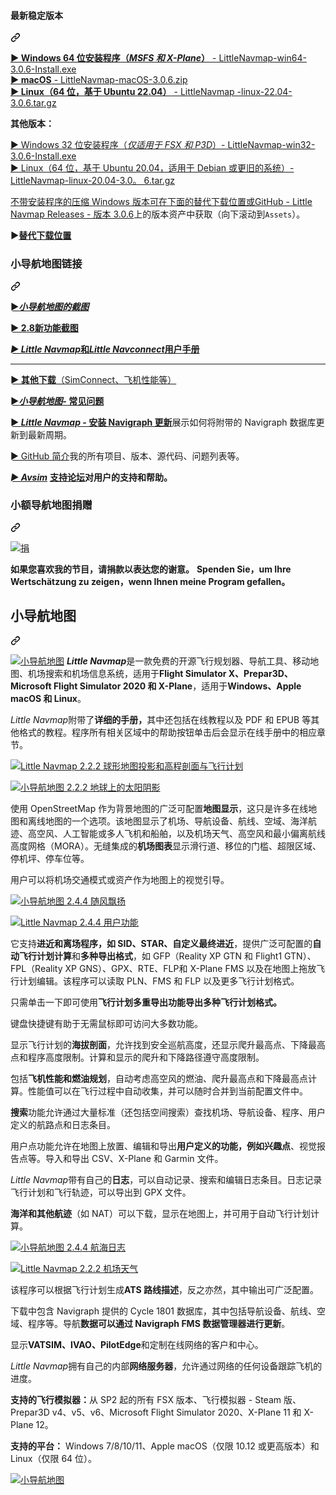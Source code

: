<div class="Box-sc-g0xbh4-0 bJMeLZ js-snippet-clipboard-copy-unpositioned" data-hpc="true"><article class="markdown-body entry-content container-lg" itemprop="text"><div class="markdown-heading" dir="auto"><h4 tabindex="-1" class="heading-element" dir="auto"><font style="vertical-align: inherit;"><font style="vertical-align: inherit;">最新稳定版本</font></font></h4><a id="user-content-latest-stable-release" class="anchor" aria-label="永久链接：最新稳定版本" href="#latest-stable-release"><svg class="octicon octicon-link" viewBox="0 0 16 16" version="1.1" width="16" height="16" aria-hidden="true"><path d="m7.775 3.275 1.25-1.25a3.5 3.5 0 1 1 4.95 4.95l-2.5 2.5a3.5 3.5 0 0 1-4.95 0 .751.751 0 0 1 .018-1.042.751.751 0 0 1 1.042-.018 1.998 1.998 0 0 0 2.83 0l2.5-2.5a2.002 2.002 0 0 0-2.83-2.83l-1.25 1.25a.751.751 0 0 1-1.042-.018.751.751 0 0 1-.018-1.042Zm-4.69 9.64a1.998 1.998 0 0 0 2.83 0l1.25-1.25a.751.751 0 0 1 1.042.018.751.751 0 0 1 .018 1.042l-1.25 1.25a3.5 3.5 0 1 1-4.95-4.95l2.5-2.5a3.5 3.5 0 0 1 4.95 0 .751.751 0 0 1-.018 1.042.751.751 0 0 1-1.042.018 1.998 1.998 0 0 0-2.83 0l-2.5 2.5a1.998 1.998 0 0 0 0 2.83Z"></path></svg></a></div>

<p dir="auto"><a href="https://github.com/albar965/littlenavmap/releases/download/v3.0.6/LittleNavmap-win64-3.0.6-Install.exe"><strong><font style="vertical-align: inherit;"><font style="vertical-align: inherit;">► Windows 64 位安装程序（</font></font><em><font style="vertical-align: inherit;"><font style="vertical-align: inherit;">MSFS 和 X-Plane</font></font></em><font style="vertical-align: inherit;"><font style="vertical-align: inherit;">）</font></font></strong><font style="vertical-align: inherit;"><font style="vertical-align: inherit;"> - LittleNavmap-win64-3.0.6-Install.exe </font></font></a><br>
<a href="https://github.com/albar965/littlenavmap/releases/download/v3.0.6/LittleNavmap-macOS-3.0.6.zip"><strong><font style="vertical-align: inherit;"><font style="vertical-align: inherit;">► macOS</font></font></strong><font style="vertical-align: inherit;"><font style="vertical-align: inherit;"> - LittleNavmap-macOS-3.0.6.zip </font></font></a><br>
<a href="https://github.com/albar965/littlenavmap/releases/download/v3.0.6/LittleNavmap-linux-22.04-3.0.6.tar.gz"><strong><font style="vertical-align: inherit;"><font style="vertical-align: inherit;">► Linux（64 位，基于 Ubuntu 22.04）</font></font></strong><font style="vertical-align: inherit;"><font style="vertical-align: inherit;"> - LittleNavmap -linux-22.04-3.0.6.tar.gz</font></font></a></p>
<p dir="auto"><strong><font style="vertical-align: inherit;"><font style="vertical-align: inherit;">其他版本：</font></font></strong></p>
<p dir="auto"><a href="https://github.com/albar965/littlenavmap/releases/download/v3.0.6/LittleNavmap-win32-3.0.6-Install.exe"><font style="vertical-align: inherit;"><font style="vertical-align: inherit;">► Windows 32 位安装程序（</font></font><em><font style="vertical-align: inherit;"><font style="vertical-align: inherit;">仅适用于 FSX 和 P3D</font></font></em><font style="vertical-align: inherit;"><font style="vertical-align: inherit;">）- LittleNavmap-win32-3.0.6-Install.exe </font></font></a><br>
<a href="https://github.com/albar965/littlenavmap/releases/download/v3.0.6/LittleNavmap-linux-20.04-3.0.6.tar.gz"><font style="vertical-align: inherit;"><font style="vertical-align: inherit;">► Linux（64 位，基于 Ubuntu 20.04，适用于 Debian 或更旧的系统）- LittleNavmap-linux-20.04-3.0。 6.tar.gz</font></font></a></p>
<p dir="auto"><font style="vertical-align: inherit;"></font><a href="https://github.com/albar965/littlenavmap/releases/v3.0.6"><font style="vertical-align: inherit;"><font style="vertical-align: inherit;">不带安装程序的压缩 Windows 版本可在下面的替代下载位置或GitHub - Little Navmap Releases - 版本 3.0.6</font></font></a><font style="vertical-align: inherit;"><font style="vertical-align: inherit;">上的版本资产中获取</font><font style="vertical-align: inherit;">（向下滚动到</font></font><code>Assets</code><font style="vertical-align: inherit;"><font style="vertical-align: inherit;">）。</font></font></p>
<p dir="auto"><strong><font style="vertical-align: inherit;"><font style="vertical-align: inherit;">►</font></font><a href="https://albar965.github.io/downloads.html" rel="nofollow"><font style="vertical-align: inherit;"><font style="vertical-align: inherit;">替代下载位置</font></font></a></strong></p>
<div class="markdown-heading" dir="auto"><h3 tabindex="-1" class="heading-element" dir="auto"><font style="vertical-align: inherit;"><font style="vertical-align: inherit;">小导航地图链接</font></font></h3><a id="user-content-little-navmap-links" class="anchor" aria-label="永久链接：小导航地图链接" href="#little-navmap-links"><svg class="octicon octicon-link" viewBox="0 0 16 16" version="1.1" width="16" height="16" aria-hidden="true"><path d="m7.775 3.275 1.25-1.25a3.5 3.5 0 1 1 4.95 4.95l-2.5 2.5a3.5 3.5 0 0 1-4.95 0 .751.751 0 0 1 .018-1.042.751.751 0 0 1 1.042-.018 1.998 1.998 0 0 0 2.83 0l2.5-2.5a2.002 2.002 0 0 0-2.83-2.83l-1.25 1.25a.751.751 0 0 1-1.042-.018.751.751 0 0 1-.018-1.042Zm-4.69 9.64a1.998 1.998 0 0 0 2.83 0l1.25-1.25a.751.751 0 0 1 1.042.018.751.751 0 0 1 .018 1.042l-1.25 1.25a3.5 3.5 0 1 1-4.95-4.95l2.5-2.5a3.5 3.5 0 0 1 4.95 0 .751.751 0 0 1-.018 1.042.751.751 0 0 1-1.042.018 1.998 1.998 0 0 0-2.83 0l-2.5 2.5a1.998 1.998 0 0 0 0 2.83Z"></path></svg></a></div>
<p dir="auto"><a href="https://albar965.github.io/littlenavmapscreens.html" rel="nofollow"><strong><font style="vertical-align: inherit;"><font style="vertical-align: inherit;">►</font></font><em><font style="vertical-align: inherit;"><font style="vertical-align: inherit;">小导航地图的截图</font></font></em></strong></a></p>
<p dir="auto"><a href="https://albar965.github.io/pages/28/littlenavmapscreens.html" rel="nofollow"><strong><font style="vertical-align: inherit;"><font style="vertical-align: inherit;">► 2.8新功能截图</font></font></strong></a></p>
<p dir="auto"><a href="https://albar965.github.io/manuals.html" rel="nofollow"><strong><font style="vertical-align: inherit;"></font><em><font style="vertical-align: inherit;"><font style="vertical-align: inherit;">► Little Navmap</font></font></em><font style="vertical-align: inherit;"><font style="vertical-align: inherit;">和</font><em><font style="vertical-align: inherit;">Little Navconnect</font></em><font style="vertical-align: inherit;">用户手册</font></font><em><font style="vertical-align: inherit;"></font></em></strong></a></p>
<hr>
<p dir="auto"><a href="https://www.littlenavmap.org/downloads" rel="nofollow"><strong><font style="vertical-align: inherit;"><font style="vertical-align: inherit;">► 其他下载</font></font></strong><font style="vertical-align: inherit;"><font style="vertical-align: inherit;">（SimConnect、飞机性能等）</font></font></a></p>
<p dir="auto"><a href="https://albar965.github.io/littlenavmap-faq.html" rel="nofollow"><strong><font style="vertical-align: inherit;"><font style="vertical-align: inherit;">►</font></font><em><font style="vertical-align: inherit;"><font style="vertical-align: inherit;">小导航地图</font></font></em><font style="vertical-align: inherit;"><font style="vertical-align: inherit;">- 常见问题</font></font></strong></a></p>
<p dir="auto"><a href="https://albar965.github.io/littlenavmap_navigraph.html" rel="nofollow"><strong><font style="vertical-align: inherit;"><font style="vertical-align: inherit;">► </font></font><em><font style="vertical-align: inherit;"><font style="vertical-align: inherit;">Little Navmap</font></font></em><font style="vertical-align: inherit;"><font style="vertical-align: inherit;"> - 安装 Navigraph 更新</font></font></strong></a><font style="vertical-align: inherit;"><font style="vertical-align: inherit;">展示如何将附带的 Navigraph 数据库更新到最新周期。</font></font></p>
<p dir="auto"><a href="https://github.com/albar965"><font style="vertical-align: inherit;"><font style="vertical-align: inherit;">► GitHub 简介</font></font></a><font style="vertical-align: inherit;"><font style="vertical-align: inherit;">我的所有项目、版本、源代码、问题列表等。</font></font></p>
<p dir="auto"><a href="https://www.avsim.com/forum/780-little-navmap-little-navconnect-little-logbook-support-forum" rel="nofollow"><strong><font style="vertical-align: inherit;"></font><em><font style="vertical-align: inherit;"><font style="vertical-align: inherit;">► Avsim</font></font></em></strong></a> <font style="vertical-align: inherit;"><a href="https://www.avsim.com/forum/780-little-navmap-little-navconnect-little-logbook-support-forum" rel="nofollow"><strong><font style="vertical-align: inherit;">支持论坛</font></strong></a></font><strong><font style="vertical-align: inherit;"><font style="vertical-align: inherit;">对用户的支持和帮助。</font></font></strong></p>
<div class="markdown-heading" dir="auto"><h3 tabindex="-1" class="heading-element" dir="auto"><font style="vertical-align: inherit;"><font style="vertical-align: inherit;">小额导航地图捐赠</font></font></h3><a id="user-content-little-navmap-donations" class="anchor" aria-label="永久链接：少量导航地图捐赠" href="#little-navmap-donations"><svg class="octicon octicon-link" viewBox="0 0 16 16" version="1.1" width="16" height="16" aria-hidden="true"><path d="m7.775 3.275 1.25-1.25a3.5 3.5 0 1 1 4.95 4.95l-2.5 2.5a3.5 3.5 0 0 1-4.95 0 .751.751 0 0 1 .018-1.042.751.751 0 0 1 1.042-.018 1.998 1.998 0 0 0 2.83 0l2.5-2.5a2.002 2.002 0 0 0-2.83-2.83l-1.25 1.25a.751.751 0 0 1-1.042-.018.751.751 0 0 1-.018-1.042Zm-4.69 9.64a1.998 1.998 0 0 0 2.83 0l1.25-1.25a.751.751 0 0 1 1.042.018.751.751 0 0 1 .018 1.042l-1.25 1.25a3.5 3.5 0 1 1-4.95-4.95l2.5-2.5a3.5 3.5 0 0 1 4.95 0 .751.751 0 0 1-.018 1.042.751.751 0 0 1-1.042.018 1.998 1.998 0 0 0-2.83 0l-2.5 2.5a1.998 1.998 0 0 0 0 2.83Z"></path></svg></a></div>
<p dir="auto"><a href="https://albar965.github.io/donate.html" rel="nofollow"><img src="https://camo.githubusercontent.com/5882101d29abf5cda029d590c67545829758456570e4820f55058eb30cc132b1/68747470733a2f2f616c6261723936352e6769746875622e696f2f6173736574732f696d616765732f646f6e6174652e706e67" alt="捐" data-canonical-src="https://albar965.github.io/assets/images/donate.png" style="max-width: 100%;"></a></p>
<p dir="auto"><strong><font style="vertical-align: inherit;"><font style="vertical-align: inherit;">如果您喜欢我的节目，请捐款以表达您的谢意。</font></font></strong>
<strong><font style="vertical-align: inherit;"><font style="vertical-align: inherit;">Spenden Sie，um Ihre Wertschätzung zu zeigen，wenn Ihnen meine Program gefallen。</font></font></strong></p>
<div class="markdown-heading" dir="auto"><h2 tabindex="-1" class="heading-element" dir="auto"><font style="vertical-align: inherit;"><font style="vertical-align: inherit;">小导航地图</font></font></h2><a id="user-content-little-navmap" class="anchor" aria-label="永久链接：小导航地图" href="#little-navmap"><svg class="octicon octicon-link" viewBox="0 0 16 16" version="1.1" width="16" height="16" aria-hidden="true"><path d="m7.775 3.275 1.25-1.25a3.5 3.5 0 1 1 4.95 4.95l-2.5 2.5a3.5 3.5 0 0 1-4.95 0 .751.751 0 0 1 .018-1.042.751.751 0 0 1 1.042-.018 1.998 1.998 0 0 0 2.83 0l2.5-2.5a2.002 2.002 0 0 0-2.83-2.83l-1.25 1.25a.751.751 0 0 1-1.042-.018.751.751 0 0 1-.018-1.042Zm-4.69 9.64a1.998 1.998 0 0 0 2.83 0l1.25-1.25a.751.751 0 0 1 1.042.018.751.751 0 0 1 .018 1.042l-1.25 1.25a3.5 3.5 0 1 1-4.95-4.95l2.5-2.5a3.5 3.5 0 0 1 4.95 0 .751.751 0 0 1-.018 1.042.751.751 0 0 1-1.042.018 1.998 1.998 0 0 0-2.83 0l-2.5 2.5a1.998 1.998 0 0 0 0 2.83Z"></path></svg></a></div>
<p dir="auto"><a target="_blank" rel="noopener noreferrer nofollow" href="https://camo.githubusercontent.com/3a6cc8f38ceba7cbccfb2082a3a7e343d865a4a6aea78d6eec290ca8dd4136bc/68747470733a2f2f616c6261723936352e6769746875622e696f2f6173736574732f696d616765732f6e6176726f7574652e706e67"><img src="https://camo.githubusercontent.com/3a6cc8f38ceba7cbccfb2082a3a7e343d865a4a6aea78d6eec290ca8dd4136bc/68747470733a2f2f616c6261723936352e6769746875622e696f2f6173736574732f696d616765732f6e6176726f7574652e706e67" alt="小导航地图" data-canonical-src="https://albar965.github.io/assets/images/navroute.png" style="max-width: 100%;"></a> <strong><em><font style="vertical-align: inherit;"><font style="vertical-align: inherit;">Little Navmap</font></font></em></strong><font style="vertical-align: inherit;"><font style="vertical-align: inherit;">是一款免费的开源飞行规划器、导航工具、移动地图、机场搜索和机场信息系统，适用于</font></font><strong><font style="vertical-align: inherit;"><font style="vertical-align: inherit;">Flight Simulator X、Prepar3D、Microsoft Flight Simulator 2020 和 X-Plane</font></font></strong><font style="vertical-align: inherit;"><font style="vertical-align: inherit;">，适用于</font></font><strong><font style="vertical-align: inherit;"><font style="vertical-align: inherit;">Windows、Apple macOS 和 Linux</font></font></strong><font style="vertical-align: inherit;"><font style="vertical-align: inherit;">。</font></font></p>
<p dir="auto"><em><font style="vertical-align: inherit;"><font style="vertical-align: inherit;">Little Navmap</font></font></em><font style="vertical-align: inherit;"><font style="vertical-align: inherit;">附带了</font></font><strong><font style="vertical-align: inherit;"><font style="vertical-align: inherit;">详细的手册，</font></font></strong><font style="vertical-align: inherit;"><font style="vertical-align: inherit;">其中还包括在线教程以及 PDF 和 EPUB 等其他格式的教程。程序所有相关区域中的帮助按钮单击后会显示在线手册中的相应章节。</font></font></p>
<p dir="auto"><a href="https://albar965.github.io/assets/images/spherical.jpg" rel="nofollow"><img src="https://camo.githubusercontent.com/5dc4dda209e1032a40973d9c72c51ca2239d1955dce826c63be96c2f0f263f14/68747470733a2f2f616c6261723936352e6769746875622e696f2f6173736574732f696d616765732f73706865726963616c5f736d616c6c2e6a7067" alt="Little Navmap 2.2.2 球形地图投影和高程剖面与飞行计划" data-canonical-src="https://albar965.github.io/assets/images/spherical_small.jpg" style="max-width: 100%;"></a></p>
<p dir="auto"><a href="https://albar965.github.io/assets/images/sunshadow.jpg" rel="nofollow"><img src="https://camo.githubusercontent.com/1bdb15ab79d0a20ad0660e0809d676fadd3ef1160b48f9261176a11143898c81/68747470733a2f2f616c6261723936352e6769746875622e696f2f6173736574732f696d616765732f73756e736861646f775f736d616c6c2e6a7067" alt="小导航地图 2.2.2 地球上的太阳阴影" data-canonical-src="https://albar965.github.io/assets/images/sunshadow_small.jpg" style="max-width: 100%;"></a></p>
<p dir="auto"><font style="vertical-align: inherit;"><font style="vertical-align: inherit;">使用 OpenStreetMap 作为背景地图的</font><font style="vertical-align: inherit;">广泛可配置</font></font><strong><font style="vertical-align: inherit;"><font style="vertical-align: inherit;">地图显示</font></font></strong><font style="vertical-align: inherit;"><font style="vertical-align: inherit;">，这只是许多在线地图和离线地图的一个选项。该地图显示了机场、导航设备、航线、空域、海洋航迹、高空风、人工智能或多人飞机和船舶，以及机场天气、高空风和最小偏离航线高度网格（MORA）。无缝集成的</font></font><strong><font style="vertical-align: inherit;"><font style="vertical-align: inherit;">机场图表</font></font></strong><font style="vertical-align: inherit;"><font style="vertical-align: inherit;">显示滑行道、移位的门槛、超限区域、停机坪、停车位等。</font></font></p>
<p dir="auto"><font style="vertical-align: inherit;"><font style="vertical-align: inherit;">用户可以将机场交通模式或资产作为地图上的视觉引导。</font></font></p>
<p dir="auto"><a href="https://albar965.github.io/assets/images/user_features.jpg" rel="nofollow"><img src="https://camo.githubusercontent.com/2da4d14e15a24f1182de531849b7cb197c75f9db097884c57440d623293f80e4/68747470733a2f2f616c6261723936352e6769746875622e696f2f6173736574732f696d616765732f757365725f66656174757265735f736d616c6c2e6a7067" alt="小导航地图 2.4.4 随风飘扬" data-canonical-src="https://albar965.github.io/assets/images/user_features_small.jpg" style="max-width: 100%;"></a></p>
<p dir="auto"><a href="https://albar965.github.io/assets/images/wind.jpg" rel="nofollow"><img src="https://camo.githubusercontent.com/64c590e394cd6f199358b958d5cf6ab7f8743a0a67094469bb9939c7d706587a/68747470733a2f2f616c6261723936352e6769746875622e696f2f6173736574732f696d616765732f77696e645f736d616c6c2e6a7067" alt="Little Navmap 2.4.4 用户功能" data-canonical-src="https://albar965.github.io/assets/images/wind_small.jpg" style="max-width: 100%;"></a></p>
<p dir="auto"><font style="vertical-align: inherit;"><font style="vertical-align: inherit;">它支持</font></font><strong><font style="vertical-align: inherit;"><font style="vertical-align: inherit;">进近和离场程序，如 SID、STAR、自定义最终进近</font></font></strong><font style="vertical-align: inherit;"><font style="vertical-align: inherit;">，提供广泛可配置的</font></font><strong><font style="vertical-align: inherit;"><font style="vertical-align: inherit;">自动飞行计划计算</font></font></strong><font style="vertical-align: inherit;"><font style="vertical-align: inherit;">和</font></font><strong><font style="vertical-align: inherit;"><font style="vertical-align: inherit;">多种导出格式</font></font></strong><font style="vertical-align: inherit;"><font style="vertical-align: inherit;">，如 GFP（Reality XP GTN 和 Flight1 GTN）、FPL（Reality XP GNS）、GPX、RTE、FLP和 X-Plane FMS 以及在地图上拖放飞行计划编辑。该程序可以读取 PLN、FMS 和 FLP 以及更多飞行计划格式。</font></font></p>
<p dir="auto"><font style="vertical-align: inherit;"><font style="vertical-align: inherit;">只需单击一下</font><font style="vertical-align: inherit;">即可使用</font></font><strong><font style="vertical-align: inherit;"><font style="vertical-align: inherit;">飞行计划多重导出功能导出多种飞行计划格式。</font></font></strong><font style="vertical-align: inherit;"></font></p>
<p dir="auto"><font style="vertical-align: inherit;"><font style="vertical-align: inherit;">键盘快捷键有助于无需鼠标即可访问大多数功能。</font></font></p>
<p dir="auto"><font style="vertical-align: inherit;"><font style="vertical-align: inherit;">显示飞行计划的</font></font><strong><font style="vertical-align: inherit;"><font style="vertical-align: inherit;">海拔剖面</font></font></strong><font style="vertical-align: inherit;"><font style="vertical-align: inherit;">，允许找到安全巡航高度，还显示爬升最高点、下降最高点和程序高度限制。</font><font style="vertical-align: inherit;">计算和显示的爬升和下降路径遵守高度限制。</font></font></p>
<p dir="auto"><strong><font style="vertical-align: inherit;"></font></strong><font style="vertical-align: inherit;"><font style="vertical-align: inherit;">包括</font><strong><font style="vertical-align: inherit;">飞机性能和燃油规划</font></strong><font style="vertical-align: inherit;">，自动考虑高空风的燃油、爬升最高点和下降最高点计算。性能值可以在飞行过程中自动收集，并可以随时合并到当前配置文件中。</font></font></p>
<p dir="auto"><strong><font style="vertical-align: inherit;"><font style="vertical-align: inherit;">搜索</font></font></strong><font style="vertical-align: inherit;"><font style="vertical-align: inherit;">功能允许通过大量标准（还包括空间搜索）查找机场、导航设备、程序、用户定义的航路点和日志条目。</font></font></p>
<p dir="auto"><font style="vertical-align: inherit;"><font style="vertical-align: inherit;">用户点功能允许</font><font style="vertical-align: inherit;">在地图上放置、编辑和导出</font></font><strong><font style="vertical-align: inherit;"><font style="vertical-align: inherit;">用户定义的功能，例如兴趣点</font></font></strong><font style="vertical-align: inherit;"><font style="vertical-align: inherit;">、视觉报告点等。导入和导出 CSV、X-Plane 和 Garmin 文件。</font></font></p>
<p dir="auto"><em><font style="vertical-align: inherit;"><font style="vertical-align: inherit;">Little Navmap</font></font></em><font style="vertical-align: inherit;"><font style="vertical-align: inherit;">带有自己的</font></font><strong><font style="vertical-align: inherit;"><font style="vertical-align: inherit;">日志</font></font></strong><font style="vertical-align: inherit;"><font style="vertical-align: inherit;">，可以自动记录、搜索和编辑日志条目。日志记录飞行计划和飞行轨迹，可以导出到 GPX 文件。</font></font></p>
<p dir="auto"><strong><font style="vertical-align: inherit;"><font style="vertical-align: inherit;">海洋和其他航迹</font></font></strong><font style="vertical-align: inherit;"><font style="vertical-align: inherit;">（如 NAT）可以下载，显示在地图上，并可用于自动飞行计划计算。</font></font></p>
<p dir="auto"><a href="https://albar965.github.io/assets/images/logbook.jpg" rel="nofollow"><img src="https://camo.githubusercontent.com/2fcf17f73dc95207accd11dc3863430f7bbb4b420df65a717167189ae809acc7/68747470733a2f2f616c6261723936352e6769746875622e696f2f6173736574732f696d616765732f6c6f67626f6f6b5f736d616c6c2e6a7067" alt="小导航地图 2.4.4 航海日志" data-canonical-src="https://albar965.github.io/assets/images/logbook_small.jpg" style="max-width: 100%;"></a></p>
<p dir="auto"><a href="https://albar965.github.io/assets/images/airportweather.jpg" rel="nofollow"><img src="https://camo.githubusercontent.com/1db0836dc491457980b472c974e1e341cba2b977194a2dcbec3d323b8e24aedb/68747470733a2f2f616c6261723936352e6769746875622e696f2f6173736574732f696d616765732f616972706f7274776561746865725f736d616c6c2e6a7067" alt="Little Navmap 2.2.2 机场天气" data-canonical-src="https://albar965.github.io/assets/images/airportweather_small.jpg" style="max-width: 100%;"></a></p>
<p dir="auto"><font style="vertical-align: inherit;"><font style="vertical-align: inherit;">该程序可以根据飞行计划生成</font></font><strong><font style="vertical-align: inherit;"><font style="vertical-align: inherit;">ATS 路线描述</font></font></strong><font style="vertical-align: inherit;"><font style="vertical-align: inherit;">，反之亦然，其中输出可广泛配置。</font></font></p>
<p dir="auto"><font style="vertical-align: inherit;"><font style="vertical-align: inherit;">下载中包含 Navigraph 提供的 Cycle 1801 数据库，其中包括导航设备、航线、空域、程序等。导航</font></font><strong><font style="vertical-align: inherit;"><font style="vertical-align: inherit;">数据可以通过 Navigraph FMS 数据管理器进行更新</font></font></strong><font style="vertical-align: inherit;"><font style="vertical-align: inherit;">。</font></font></p>
<p dir="auto"><font style="vertical-align: inherit;"><font style="vertical-align: inherit;">显示</font></font><strong><font style="vertical-align: inherit;"><font style="vertical-align: inherit;">VATSIM、IVAO、PilotEdge</font></font></strong><font style="vertical-align: inherit;"><font style="vertical-align: inherit;">和定制在线网络的客户和中心。</font></font></p>
<p dir="auto"><em><font style="vertical-align: inherit;"><font style="vertical-align: inherit;">Little Navmap</font></font></em><font style="vertical-align: inherit;"><font style="vertical-align: inherit;">拥有自己的内部</font></font><strong><font style="vertical-align: inherit;"><font style="vertical-align: inherit;">网络服务器</font></font></strong><font style="vertical-align: inherit;"><font style="vertical-align: inherit;">，允许通过网络的任何设备跟踪飞机的进度。</font></font></p>
<p dir="auto"><strong><font style="vertical-align: inherit;"><font style="vertical-align: inherit;">支持的飞行模拟器：</font></font></strong><font style="vertical-align: inherit;"><font style="vertical-align: inherit;">从 SP2 起的所有 FSX 版本、飞行模拟器 - Steam 版、Prepar3D v4、v5、v6、Microsoft Flight Simulator 2020、X-Plane 11 和 X-Plane 12。</font></font></p>
<p dir="auto"><strong><font style="vertical-align: inherit;"><font style="vertical-align: inherit;">支持的平台：</font></font></strong><font style="vertical-align: inherit;"><font style="vertical-align: inherit;"> Windows 7/8/10/11、Apple macOS（仅限 10.12 或更高版本）和 Linux（仅限 64 位）。</font></font></p>
<p dir="auto"><a href="https://www.facebook.com/FSMAGAZIN/posts/1349379408450042" rel="nofollow"><img src="https://camo.githubusercontent.com/4d748b4e750357dcff208a2aef995a99b34ca69b42f92fb631376260dc11ca2b/68747470733a2f2f616c6261723936352e6769746875622e696f2f6173736574732f696d616765732f546970705f46534d6167617a696e5f445f4e65755f323031345f35302e706e67" alt="小导航地图" data-canonical-src="https://albar965.github.io/assets/images/Tipp_FSMagazin_D_Neu_2014_50.png" style="max-width: 100%;"></a></p>
</article></div>
